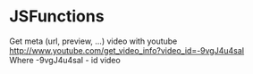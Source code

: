 # JSFunctions

Get meta (url, preview, ...) video with youtube <br>
http://www.youtube.com/get_video_info?video_id=-9vgJ4u4saI <br>
Where -9vgJ4u4saI - id video

<script type="text/javascript">
  alert("123");
</script>
